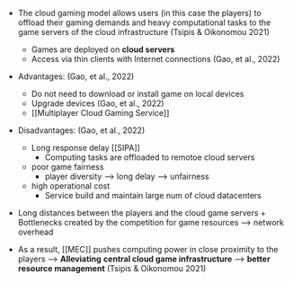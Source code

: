 - The cloud gaming model allows users (in this case the players) to offload their gaming demands and heavy computational tasks to the game servers of the cloud infrastructure (Tsipis & Oikonomou 2021)
	- Games are deployed on **cloud servers**
	- Access via thin clients with Internet connections (Gao, et al., 2022)

- Advantages: (Gao, et al., 2022)
	- Do not need to download or install game on local devices
	- Upgrade devices (Gao, et al., 2022)
	- [[Multiplayer Cloud Gaming Service]]

- Disadvantages: (Gao, et al., 2022)
	- Long response delay [[SIPA]]
		- Computing tasks are offloaded to remotoe cloud servers
	- poor game fairness 
		- player diversity --> long delay --> unfairness
	- high operational cost 
		- Service build and maintain large num of cloud datacenters

- Long distances between the players and the cloud game servers + Bottlenecks created by the competition for game resources --> network overhead

- As  a result, [[MEC]] pushes computing power in close proximity to the players  --> **Alleviating** **central cloud game infrastructure** -->  **better resource management** (Tsipis & Oikonomou 2021)
